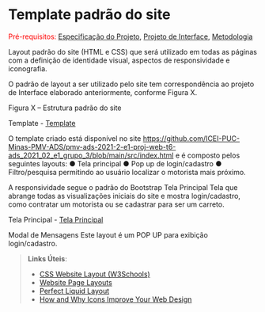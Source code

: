 # Template padrão do site

<span style="color:red">Pré-requisitos: <a href="2-Especificação do Projeto.md"> Especificação do Projeto</a></span>, <a href="3-Projeto de Interface.md"> Projeto de Interface</a>, <a href="4-Metodologia.md"> Metodologia</a>

Layout padrão do site (HTML e CSS) que será utilizado em todas as páginas com a definição de identidade visual, aspectos de responsividade e iconografia.


O padrão de layout a ser utilizado pelo site tem correspondência ao projeto de Interface elaborado anteriormente, conforme Figura X.

Figura X – Estrutura padrão do site

Template - [Template](https://github.com/ICEI-PUC-Minas-PMV-ADS/pmv-ads-2021-2-e1-proj-web-t6-ads_2021_02_e1_grupo_3/blob/main/docs/img/template.png)


O template criado está disponível no site https://github.com/ICEI-PUC-Minas-PMV-ADS/pmv-ads-2021-2-e1-proj-web-t6-ads_2021_02_e1_grupo_3/blob/main/src/index.html  e é composto pelos seguintes
layouts:
● Tela principal
● Pop up de login/cadastro
● Filtro/pesquisa permitindo ao usuário localizar o motorista mais próximo.
 
A responsividade segue o padrão do Bootstrap
Tela Principal
Tela que abrange todas as visualizações iniciais do site e mostra login/cadastro, como contratar um motorista ou se cadastrar para ser um carreto.

Tela Principal - [Tela Principal](https://github.com/ICEI-PUC-Minas-PMV-ADS/pmv-ads-2021-2-e1-proj-web-t6-ads_2021_02_e1_grupo_3/blob/main/docs/img/telaPrincipal.png)

Modal de Mensagens
Este layout é um POP UP para exibição login/cadastro.


> **Links Úteis**:
>
> - [CSS Website Layout (W3Schools)](https://www.w3schools.com/css/css_website_layout.asp)
> - [Website Page Layouts](http://www.cellbiol.com/bioinformatics_web_development/chapter-3-your-first-web-page-learning-html-and-css/website-page-layouts/)
> - [Perfect Liquid Layout](https://matthewjamestaylor.com/perfect-liquid-layouts)
> - [How and Why Icons Improve Your Web Design](https://usabilla.com/blog/how-and-why-icons-improve-you-web-design/)
